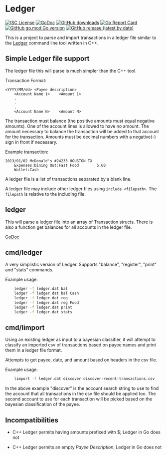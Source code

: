 # Ledger
[![ISC License](http://img.shields.io/badge/license-ISC-blue.svg)](https://github.com/pedroalbanese/ledger/blob/master/LICENSE.md) 
[![GoDoc](https://godoc.org/github.com/pedroalbanese/ledger?status.png)](http://godoc.org/github.com/pedroalbanese/ledger)
[![GitHub downloads](https://img.shields.io/github/downloads/pedroalbanese/ledger/total.svg?logo=github&logoColor=white)](https://github.com/pedroalbanese/ledger/releases)
[![Go Report Card](https://goreportcard.com/badge/github.com/pedroalbanese/ledger)](https://goreportcard.com/report/github.com/pedroalbanese/ledger)
[![GitHub go.mod Go version](https://img.shields.io/github/go-mod/go-version/pedroalbanese/ledger)](https://golang.org)
[![GitHub release (latest by date)](https://img.shields.io/github/v/release/pedroalbanese/ledger)](https://github.com/pedroalbanese/ledger/releases)

This is a project to parse and import transactions in a ledger file similar
to the [Ledger](http://ledger-cli.org) command line tool written in C++.

## Simple Ledger file support

The ledger file this will parse is much simpler than the C++ tool.

Transaction Format:

    <YYYY/MM/dd> <Payee description>
        <Account Name 1>    <Amount 1>
        .
        .
        .
        <Account Name N>    <Amount N>
 
The transaction must balance (the positive amounts must equal negative amounts).
One of the account lines is allowed to have no amount. The amount necessary
to balance the transaction will be added to that account for the transaction.
Amounts must be decimal numbers with a negative(-) sign in front if necessary.

Example transaction:

    2013/01/02 McDonald's #24233 HOUSTON TX
        Expenses:Dining Out:Fast Food        5.60
        Wallet:Cash

A ledger file is a list of transactions separated by a blank line.

A ledger file may include other ledger files using `include <filepath>`. The
`filepath` is relative to the including file.


## ledger

This will parse a ledger file into an array of Transaction structs.
There is also a function get balances for all accounts in the ledger file.

[GoDoc](https://pkg.go.dev/github.com/pedroalbanese/ledger)

## cmd/ledger

A very simplistic version of Ledger.
Supports "balance", "register", "print" and "stats" commands.

Example usage:
```sh
    ledger -f ledger.dat bal
    ledger -f ledger.dat bal Cash
    ledger -f ledger.dat reg
    ledger -f ledger.dat reg Food
    ledger -f ledger.dat print
    ledger -f ledger.dat stats
```

## cmd/limport

Using an existing ledger as input to a bayesian classifier, it will attempt to
classify an imported csv of transactions based on payee names and print them in
a ledger file format. 

Attempts to get payee, date, and amount based on headers in the csv file.

Example usage:
```sh
    limport -f ledger.dat discover discover-recent-transactions.csv
```

In the above example "discover" is the account search string to use to find
the account that all transactions in the csv file should be applied too. The
second account to use for each transaction will be picked based on the
bayesian classification of the payee.

## Incompatibilities

- C++ Ledger permits having amounts prefixed with $; Ledger in Go does not

- C++ Ledger permits an empty *Payee Description*; Ledger in Go does not
